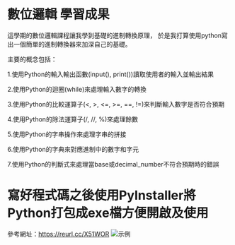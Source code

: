 # 數位邏輯 學習成果 

這學期的數位邏輯課程讓我學到基礎的進制轉換原理，
於是我打算使用python寫出一個簡單的進制轉換器來加深自己的基礎。

主要的概念包括：

1.使用Python的輸入輸出函數(input(), print())讀取使用者的輸入並輸出結果

2.使用Python的迴圈(while)來處理輸入數字的轉換

3.使用Python的比較運算子(<, >, <=, >=, ==, !=)來判斷輸入數字是否符合預期

4.使用Python的除法運算子(/, //, %)來處理餘數

5.使用Python的字串操作來處理字串的拼接

6.使用Python的字典來對應進制中的數字和字元

7.使用Python的判斷式來處理當base或decimal_number不符合預期時的錯誤

# 寫好程式碼之後使用PyInstaller將Python打包成exe檔方便開啟及使用
參考網址：https://reurl.cc/X51WOR
![示例](https://user-images.githubusercontent.com/107038508/213846372-0a6b6318-f81c-40a2-a835-9900ee69cbaa.png)
